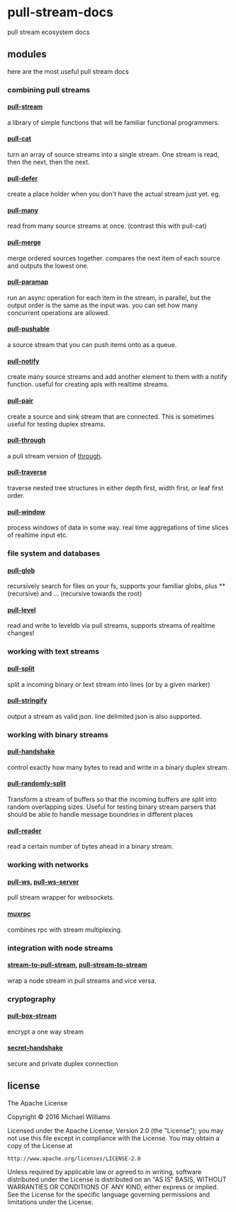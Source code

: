 # pull-stream-docs

pull stream ecosystem docs

## modules

here are the most useful pull stream docs

### combining pull streams

#### [pull-stream](https://github.com/dominictarr/pull-stream)

a library of simple functions that will be familiar functional programmers.

#### [pull-cat](https://github.com/dominictarr/pull-cat)

turn an array of source streams into a single stream. One stream is read, then the next, then the next.

#### [pull-defer](https://github.com/dominictarr/pull-defer)

create a place holder when you don't have the actual stream just yet.
eg.

#### [pull-many](https://github.com/dominictarr/pull-many)

read from many source streams at once. (contrast this with pull-cat)

#### [pull-merge](https://github.com/dominictarr/pull-merge)

merge ordered sources together. compares the next item of each source and outputs the lowest one.

#### [pull-paramap](https://github.com/dominictarr/pull-paramap)

run an async operation for each item in the stream, in parallel, but the output order is the same as the input was.
you can set how many concurrent operations are allowed.

#### [pull-pushable](https://github.com/dominictarr/pull-pushable)

a source stream that you can push items onto as a queue.

#### [pull-notify](https://github.com/dominictarr/pull-notify)

create many source streams and add another element to them with a notify function.
useful for creating apis with realtime streams.

#### [pull-pair](https://github.com/dominictarr/pull-pair)

create a source and sink stream that are connected. This is sometimes useful for testing duplex streams.

#### [pull-through](https://github.com/dominictarr/pull-through)

a pull stream version of [through](https://github.com/dominictarr/through).

#### [pull-traverse](https://github.com/dominictarr/pull-traverse)

traverse nested tree structures in either depth first, width first, or leaf first order.

#### [pull-window](https://github.com/dominictarr/pull-window)

process windows of data in some way. real time aggregations of time slices of realtime input etc.

### file system and databases

#### [pull-glob](https://github.com/dominictarr/pull-glob)

recursively search for files on your fs, supports your familiar globs, plus ** (recursive) and ... (recursive towards the root)

#### [pull-level](https://github.com/dominictarr/pull-level)

read and write to leveldb via pull streams, supports streams of realtime changes!

### working with text streams

#### [pull-split](https://github.com/dominictarr/pull-split)

split a incoming binary or text stream into lines (or by a given marker)

#### [pull-stringify](https://github.com/dominictarr/pull-stringify)

output a stream as valid json. line delimited json is also supported.

### working with binary streams

#### [pull-handshake](https://github.com/dominictarr/pull-handshake)

control exactly how many bytes to read and write in a binary duplex stream.

#### [pull-randomly-split](https://github.com/dominictarr/pull-randomly-split)

Transform a stream of buffers so that the incoming buffers are split into random overlapping sizes.
Useful for testing binary stream parsers that should be able to handle message boundries in different places

#### [pull-reader](https://github.com/dominictarr/pull-reader)

read a certain number of bytes ahead in a binary stream.

### working with networks

#### [pull-ws](https://github.com/DamonOehlman/pull-ws), [pull-ws-server](https://github.com/dominictarr/pull-ws-server)

pull stream wrapper for websockets.

#### [muxrpc](https://github.com/ssbc/muxrpc)

combines rpc with stream multiplexing.

### integration with node streams

#### [stream-to-pull-stream](https://github.com/dominictarr/stream-to-pull-stream), [pull-stream-to-stream](https://github.com/dominictarr/pull-stream-to-stream)

wrap a node stream in pull streams and vice versa.

### cryptography

#### [pull-box-stream](https://github.com/dominictarr/pull-box-stream)

encrypt a one way stream

#### [secret-handshake](https://github.com/dominictarr/secret-handshake)

secure and private duplex connection

## license

The Apache License

Copyright &copy; 2016 Michael Williams

Licensed under the Apache License, Version 2.0 (the "License");
you may not use this file except in compliance with the License.
You may obtain a copy of the License at

    http://www.apache.org/licenses/LICENSE-2.0

Unless required by applicable law or agreed to in writing, software
distributed under the License is distributed on an "AS IS" BASIS,
WITHOUT WARRANTIES OR CONDITIONS OF ANY KIND, either express or implied.
See the License for the specific language governing permissions and
limitations under the License.
